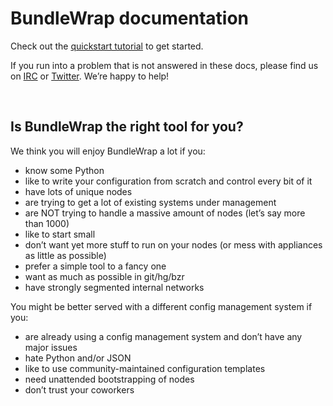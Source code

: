 <style>.bs-sidebar { display: none; }</style>

BundleWrap documentation
========================

Check out the [quickstart tutorial](guide/quickstart.md) to get started.

If you run into a problem that is not answered in these docs, please
find us on [IRC](irc://chat.freenode.net/bundlewrap) or [Twitter](https://twitter.com/bundlewrap). We’re happy to help!

<br>

Is BundleWrap the right tool for you?
-------------------------------------

We think you will enjoy BundleWrap a lot if you:

-   know some Python
-   like to write your configuration from scratch and control every bit
    of it
-   have lots of unique nodes
-   are trying to get a lot of existing systems under management
-   are NOT trying to handle a massive amount of nodes (let’s say more
    than 1000)
-   like to start small
-   don’t want yet more stuff to run on your nodes (or mess with
    appliances as little as possible)
-   prefer a simple tool to a fancy one
-   want as much as possible in git/hg/bzr
-   have strongly segmented internal networks

You might be better served with a different config management system if
you:

-   are already using a config management system and don’t have any
    major issues
-   hate Python and/or JSON
-   like to use community-maintained configuration templates
-   need unattended bootstrapping of nodes
-   don’t trust your coworkers
